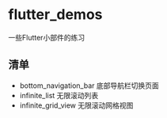 # flutter_demos

一些Flutter小部件的练习

## 清单

- bottom_navigation_bar 底部导航栏切换页面
- infinite_list 无限滚动列表
- infinite_grid_view 无限滚动网格视图

